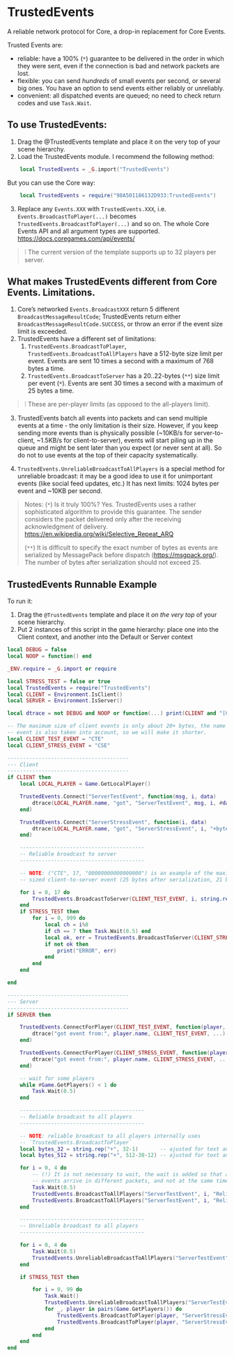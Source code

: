 # TrustedEvents

A reliable network protocol for Core, a drop-in replacement for Core Events.

Trusted Events are:
  * reliable: have a 100% (`*`) guarantee to be delivered in the order in which they
    were sent, even if the connection is bad and network packets are lost.
  * flexible: you can send *hundreds* of small events per second, or several
    big ones. You have an option to send events either reliably or unreliably.
  * convenient: all dispatched events are queued; no need to check return
    codes and use `Task.Wait`.

## To use TrustedEvents:

 1. Drag the @TrustedEvents template and place it on the very top of your
    scene hierarchy.
 2. Load the TrustedEvents module. I recommend the following method:
  ```lua
      local TrustedEvents = _G.import("TrustedEvents")
  ```
  But you can use the Core way:
      
  ```lua
      local TrustedEvents = require("98A501186132D933:TrustedEvents")
  ```
 3. Replace any `Events.XXX` with `TrustedEvents.XXX`, i.e.
    `Events.BroadcastToPlayer(...)` becomes `TrustedEvents.BroadcastToPlayer(...)`
    and so on.
    The whole Core Events API and all argument types are supported.
    https://docs.coregames.com/api/events/

> ❕ The current version of the template supports up to 32 players per server.

## What makes TrustedEvents different from Core Events. Limitations.

1. Core’s networked `Events.BroadcastXXX` return 5 different
   `BroadcastMessageResultCode`; TrustedEvents return either
   `BroadcastMessageResultCode.SUCCESS`, or throw an error if the event size
   limit is exceeded.
2. TrustedEvents have a different set of limitations:
    1. `TrustedEvents.BroadcastToPlayer`, `TrustedEvents.BroadcastToAllPlayers`
     have a 512-byte size limit per event. Events are sent 10 times a second
     with a maximum of 768 bytes a time.
    2. `TrustedEvents.BroadcastToServer` has a 20..22-bytes (`**`) size limit per
     event (`*`). Events are sent 30 times a second with a maximum of 25 bytes
     a time.

> ❕ These are per-player limits (as opposed to the all-players limit).

3. TrustedEvents batch all events into packets and can send multiple events at
   a time - the only limitation is their size. However, if you keep sending
   more events than is physically possible (~10KB/s for server-to-client,
   ~1.5KB/s for client-to-server), events will start piling up in the queue and
   might be sent later than you expect (or never sent at all). So do not to
   use events at the top of their capacity systematically.

4. `TrustedEvents.UnreliableBroadcastToAllPlayers` is a special method for
   unreliable broadcast: it may be a good idea to use it for unimportant
   events (like social feed updates, etc.) It has next limits: 1024 bytes per
   event and ~10KB per second.

> Notes:
> (`*`) Is it truly 100%? Yes. TrustedEvents uses a rather sophisticated algorithm
>    to provide this guarantee. The sender considers the packet delivered only
>    after the receiving acknowledgment of delivery.
>    https://en.wikipedia.org/wiki/Selective_Repeat_ARQ
>
> (`**`) It is difficult to specify the exact number of bytes as events are
>    serialized by MessagePack before dispatch (https://msgpack.org/). The
>    number of bytes after serialization should not exceed 25.

## TrustedEvents Runnable Example
To run it:

1. Drag the `@TrustedEvents` template and place it *on the very top* of your scene hierarchy.
2. Put 2 instances of this script in the game hierarchy: place one into the Client context, 
   and another into the Default or Server context

```lua
local DEBUG = false
local NOOP = function() end

_ENV.require = _G.import or require

local STRESS_TEST = false or true
local TrustedEvents = require("TrustedEvents")
local CLIENT = Environment.IsClient()
local SERVER = Environment.IsServer()

local dtrace = not DEBUG and NOOP or function(...) print(CLIENT and "[C]" or "[S]", ...) end

-- The maximum size of client events is only about 20+ bytes, the name of the
-- event is also taken into account, so we will make it shorter.
local CLIENT_TEST_EVENT = "CTE"
local CLIENT_STRESS_EVENT = "CSE"

---------------------------------------
--- Client
---------------------------------------
if CLIENT then
    local LOCAL_PLAYER = Game.GetLocalPlayer()

    TrustedEvents.Connect("ServerTestEvent", function(msg, i, data)
        dtrace(LOCAL_PLAYER.name, "got", "ServerTestEvent", msg, i, #data)
    end)

    TrustedEvents.Connect("ServerStressEvent", function(i, data)
        dtrace(LOCAL_PLAYER.name, "got", "ServerStressEvent", i, "+bytes:", #data)
    end)

    ----------------------------------------
    -- Reliable broadcast to server
    ----------------------------------------

    -- NOTE: ("CTE", 17, "00000000000000000") is an example of the maximum
    -- sized client-to-server event (25 bytes after serialization, 21 before).

    for i = 0, 17 do
        TrustedEvents.BroadcastToServer(CLIENT_TEST_EVENT, i, string.rep("0", i))
    end
    if STRESS_TEST then
        for i = 0, 999 do
            local ch = i%8
            if ch == 7 then Task.Wait(0.5) end
            local ok, err = TrustedEvents.BroadcastToServer(CLIENT_STRESS_EVENT, i, string.rep(tostring(ch), 14))
            if not ok then
                print("ERROR", err)
            end
        end
    end

end

---------------------------------------
--- Server
---------------------------------------
if SERVER then

    TrustedEvents.ConnectForPlayer(CLIENT_TEST_EVENT, function(player, ...)
        dtrace("got event from:", player.name, CLIENT_TEST_EVENT, ...)
    end)

    TrustedEvents.ConnectForPlayer(CLIENT_STRESS_EVENT, function(player, ...)
        dtrace("got event from:", player.name, CLIENT_STRESS_EVENT, ...)
    end)

    -- wait for some players
    while #Game.GetPlayers() < 1 do
        Task.Wait(0.5)
    end

    ----------------------------------------
    -- Reliable broadcast to all players
    ----------------------------------------

    -- NOTE: reliable broadcast to all players internally uses
    -- `TrustedEvents.BroadcastToPlayer`
    local bytes_32 = string.rep("+", 32-1)       -- ajusted for text and index
    local bytes_512 = string.rep("+", 512-30-12) -- ajusted for text and index

    for i = 0, 4 do
        -- (!) It is not necessary to wait, the wait is added so that all
        -- events arrive in different packets, and not at the same time
        Task.Wait(0.5)
        TrustedEvents.BroadcastToAllPlayers("ServerTestEvent", i, "Reliable", bytes_32)
        TrustedEvents.BroadcastToAllPlayers("ServerTestEvent", i, "Reliable", bytes_512)
    end

    ----------------------------------------
    -- Unreliable broadcast to all players
    ----------------------------------------

    for i = 0, 4 do
        Task.Wait(0.5)
        TrustedEvents.UnreliableBroadcastToAllPlayers("ServerTestEvent", i, "Unrealiable", bytes_32)
    end

    if STRESS_TEST then

        for i = 0, 99 do
            Task.Wait()
            TrustedEvents.UnreliableBroadcastToAllPlayers("ServerTestEvent", i, "Unrealiable", bytes_512)
            for _, player in pairs(Game.GetPlayers()) do
                TrustedEvents.BroadcastToPlayer(player, "ServerStressEvent", i, bytes_512)
                TrustedEvents.BroadcastToPlayer(player, "ServerStressEvent", i, bytes_32)
            end
        end
    end
end
```
